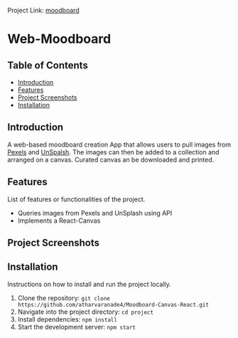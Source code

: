 Project Link: [moodboard](https://image-moodboard.vercel.app/)
# Web-Moodboard

## Table of Contents

- [Introduction](#introduction)
- [Features](#features)
- [Project Screenshots](#demo)
- [Installation](#installation)

## Introduction

A web-based moodboard creation App that allows users to pull images from [Pexels](https://www.pexels.com/) and [UnSpalsh](https://unsplash.com/). The images can then be added to a collection and arranged on a canvas. Curated canvas an be downloaded and printed.

## Features

List of features or functionalities of the project.

- Queries images from Pexels and UnSplash using API
- Implements a React-Canvas 

## Project Screenshots

## Installation

Instructions on how to install and run the project locally.

1. Clone the repository: `git clone https://github.com/atharvaranade4/Moodboard-Canvas-React.git`
2. Navigate into the project directory: `cd project`
3. Install dependencies: `npm install`
4. Start the development server: `npm start`
